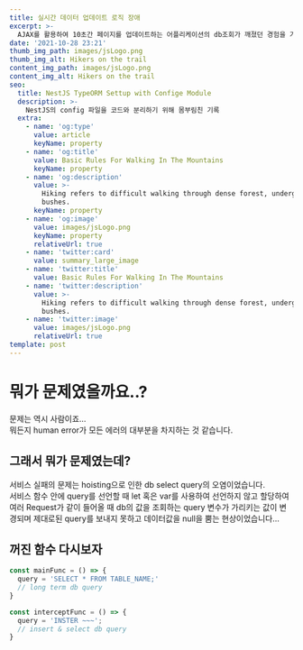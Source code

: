 ```yaml
---
title: 실시간 데이터 업데이트 로직 장애
excerpt: >-
  AJAX를 활용하여 10초간 페이지를 업데이트하는 어플리케이션의 db조회가 깨졌던 경험을 기록합니다.
date: '2021-10-28 23:21'
thumb_img_path: images/jsLogo.png
thumb_img_alt: Hikers on the trail
content_img_path: images/jsLogo.png
content_img_alt: Hikers on the trail
seo:
  title: NestJS TypeORM Settup with Confige Module
  description: >-
    NestJS의 config 파일을 코드와 분리하기 위해 몸부림친 기록
  extra:
    - name: 'og:type'
      value: article
      keyName: property
    - name: 'og:title'
      value: Basic Rules For Walking In The Mountains
      keyName: property
    - name: 'og:description'
      value: >-
        Hiking refers to difficult walking through dense forest, undergrowth, or
        bushes.
      keyName: property
    - name: 'og:image'
      value: images/jsLogo.png
      keyName: property
      relativeUrl: true
    - name: 'twitter:card'
      value: summary_large_image
    - name: 'twitter:title'
      value: Basic Rules For Walking In The Mountains
    - name: 'twitter:description'
      value: >-
        Hiking refers to difficult walking through dense forest, undergrowth, or
        bushes.
    - name: 'twitter:image'
      value: images/jsLogo.png
      relativeUrl: true
template: post
---
```


# 뭐가 문제였을까요..?  

문제는 역시 사람이죠...   
뭐든지 human error가 모든 에러의 대부분을 차지하는 것 같습니다.


## 그래서 뭐가 문제였는데?
서비스 실패의 문제는 hoisting으로 인한 db select query의 오염이었습니다.  
서비스 함수 안에 query를 선언할 때 let 혹은 var를 사용하여 선언하지 않고 할당하여
여러 Request가 같이 들어올 때 db의 값을 조회하는 query 변수가 가리키는 값이 변경되며
제대로된 query를 보내지 못하고 데이터값을 null을 뿜는 현상이었습니다...

## 꺼진 함수 다시보자
``` js {numberLines}
const mainFunc = () => {
  query = 'SELECT * FROM TABLE_NAME;'
  // long term db query
}

const interceptFunc = () => {
  query = 'INSTER ~~~';
  // insert & select db query
}
```
